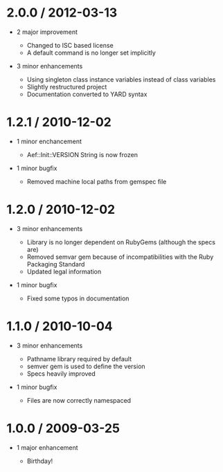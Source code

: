 2.0.0 / 2012-03-13
==================

* 2 major improvement

  * Changed to ISC based license
  * A default command is no longer set implicitly

* 3 minor enhancements

  * Using singleton class instance variables instead of class variables
  * Slightly restructured project
  * Documentation converted to YARD syntax

1.2.1 / 2010-12-02
==================

* 1 minor enchancement

  * Aef::Init::VERSION String is now frozen

* 1 minor bugfix

  * Removed machine local paths from gemspec file

1.2.0 / 2010-12-02
==================

* 3 minor enhancements

  * Library is no longer dependent on RubyGems (although the specs are)
  * Removed semvar gem because of incompatibilities with the Ruby Packaging Standard
  * Updated legal information

* 1 minor bugfix

  * Fixed some typos in documentation

1.1.0 / 2010-10-04
==================

* 3 minor enhancements

  * Pathname library required by default
  * semver gem is used to define the version
  * Specs heavily improved

* 1 minor bugfix

  * Files are now correctly namespaced

1.0.0 / 2009-03-25
==================

* 1 major enhancement

  * Birthday!

